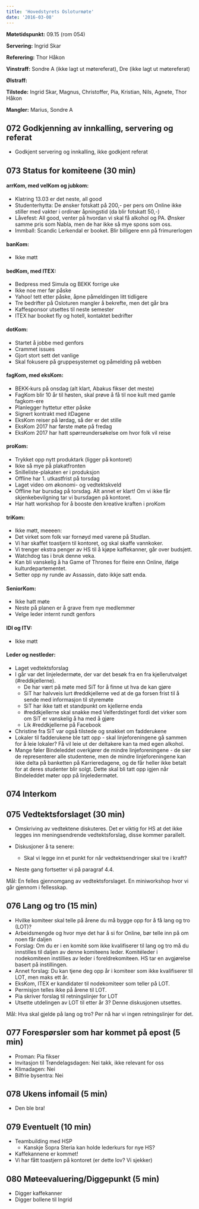 ```yaml
---
title: 'Hovedstyrets Osloturmøte'
date: '2016-03-08'
---
```


**Møtetidspunkt:** 09.15 (rom 054)

**Servering:** Ingrid Skar

**Referering:** Thor Håkon

**Vinstraff:** Sondre A (ikke lagt ut møtereferat), Dre (ikke lagt ut møtereferat)

**Ølstraff:** 

**Tilstede:** Ingrid Skar, Magnus, Christoffer, Pia, Kristian, Nils, Agnete, Thor Håkon

**Mangler:** Marius, Sondre A

## 072 Godkjenning av innkalling, servering og referat 

* Godkjent servering og innkalling, ikke godkjent referat

## 073 Status for komiteene (30 min)

#### arrKom, med velKom og jubkom:  

* Klatring 13.03 er det neste, all good
* Studenterhytta: De ønsker fotskatt på 200,- per pers om Online ikke stiller med vakter i ordinær åpningstid (da blir fotskatt 50,-) 
* Låvefest: All good, venter på hvordan vi skal få alkohol og PA. Ønsker samme pris som Nabla, men de har ikke så mye spons som oss.
* Immball: Scandic Lerkendal er booket. Blir billigere enn på frimurerlogen

#### banKom:  

* Ikke møtt

#### bedKom, med ITEX:

* Bedpress med Simula og BEKK forrige uke
* Ikke noe mer før påske
* Yahoo! tett etter påske, åpne påmeldingen litt tidligere
* Tre bedrifter på Osloturen mangler å bekrefte, men det går bra
* Kaffesponsor utsettes til neste semester
* ITEX har booket fly og hotell, kontaktet bedrifter

#### dotKom:

* Startet å jobbe med genfors
* Crammet issues
* Gjort stort sett det vanlige
* Skal fokusere på gruppesystemet og påmelding på webben 

#### fagKom, med eksKom:

* BEKK-kurs på onsdag (alt klart, Abakus fikser det meste)
* FagKom blir 10 år til høsten, skal prøve å få til noe kult med gamle fagkom-ere
* Planlegger hyttetur etter påske
* Signert kontrakt med itDagene
* EksKom reiser på lørdag, så der er det stille
* EksKom 2017 har første møte på fredag
* EksKom 2017 har hatt spørreundersøkelse om hvor folk vil reise

#### proKom:  

* Trykket opp nytt produktark (ligger på kontoret)
* Ikke så mye på plakatfronten
* Snilleliste-plakaten er i produksjon
* Offline har 1. utkastfrist på torsdag
* Laget video om økonomi- og vedtektskveld
* Offline har bursdag på torsdag. Alt annet er klart! Om vi ikke får skjenkebevilgning tar vi bursdagen på kontoret.
* Har hatt workshop for å booste den kreative kraften i proKom

#### triKom:

* Ikke møtt, meeeen:
* Det virket som folk var fornøyd med varene på Studlan.
* Vi har skaffet toastjern til kontoret, og skal skaffe vannkoker.
* Vi trenger ekstra penger av HS til å kjøpe kaffekanner, går over budsjett.
* Watchdog tas i bruk denne veka.
* Kan bli vanskelig å ha Game of Thrones for fleire enn Online, ifølge kulturdepartementet.
* Setter opp ny runde av Assassin, dato ikkje satt enda.

#### SeniorKom: 

* Ikke hatt møte
* Neste på planen er å grave frem nye medlemmer
* Velge leder internt rundt genfors

#### IDI og ITV:

* Ikke møtt

#### Leder og nestleder:

* Laget vedtektsforslag
* I går var det linjeledermøte, der var det besøk fra en fra kjellerutvalget (#reddkjellerne).
    * De har vært på møte med SiT for å finne ut hva de kan gjøre
    * SiT har halvveis lurt #reddkjellerne ved at de ga forsen frist til å sende med informasjon til styremøte
    * SiT har ikke tatt et standpunkt om kjellerne enda
    * \#reddkjellerne skal snakke med Velferdstinget fordi det virker som om SiT er vanskelig å ha med å gjøre
    * Lik #reddkjellerne på Facebook
* Christine fra SiT var også tilstede og snakket om fadderukene
* Lokaler til fadderukene ble tatt opp - skal linjeforeningene gå sammen for å leie lokaler? Få vil leie ut der deltakere kan ta med egen alkohol.
* Mange føler Bindeleddet overkjører de mindre linjeforeningene - de sier de representerer alle studentene, men de mindre linjeforeningene kan ikke delta på banketten på Karrieredagene, og de får heller ikke betalt for at deres studenter blir solgt. Dette skal bli tatt opp igjen når Bindeleddet møter opp på linjeledermøtet. 

## 074 Interkom

## 075 Vedtektsforslaget (30 min)

* Omskriving av vedtektene diskuteres. Det er viktig for HS at det ikke legges inn meningsendrende vedtektsforslag, disse kommer parallelt. 

* Diskusjoner å ta senere:
    * Skal vi legge inn et punkt for når vedtektsendringer skal tre i kraft?
* Neste gang fortsetter vi på paragraf 4.4.

Mål: En felles gjennomgang av vedtektsforslaget. En miniworkshop hvor vi går gjennom i fellesskap. 

## 076 Lang og tro (15 min)

* Hvilke komiteer skal telle på årene du må bygge opp for å få lang og tro (LOT)?
* Arbeidsmengde og hvor mye det har å si for Online, bør telle inn på om noen får daljen
* Forslag: Om du er i en komité som ikke kvalifiserer til lang og tro må du innstilles til daljen av denne komiteens leder. Komitéleder i nodekomiteen instillies av leder i foreldrekomiteen. HS tar en avgjørelse basert på instillingen.
* Annet forslag: Du kan tjene deg opp år i komiteer som ikke kvalifiserer til LOT, men maks ett år.
* EksKom, ITEX er kandidater til nodekomiteer som teller på LOT.
* Permisjon telles ikke på årene til LOT.
* Pia skriver forslag til retningslinjer for LOT
* Utsette utdelingen av LOT til etter år 3? Denne diskusjonen utsettes.

Mål: Hva skal gjelde på lang og tro? Per nå har vi ingen retningslinjer for det. 

## 077 Forespørsler som har kommet på epost (5 min) 

* Proman: Pia fikser
* Invitasjon til Trøndelagsdagen: Nei takk, ikke relevant for oss
* Klimadagen: Nei
* Bilfrie bysentra: Nei

## 078 Ukens infomail (5 min)

* Den ble bra!

## 079 Eventuelt (10 min)

* Teambuilding med HSP
    * Kanskje Sopra Steria kan holde lederkurs for nye HS?
* Kaffekannene er kommet!
* Vi har fått toastjern på kontoret (er dette lov? Vi sjekker)

## 080 Møteevaluering/Diggepunkt (5 min)
* Digger kaffekanner
* Digger bollene til Ingrid
